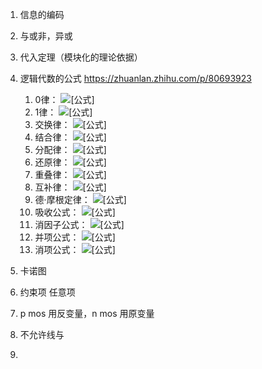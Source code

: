 1. 信息的编码
2. 与或非，异或
3. 代入定理（模块化的理论依据）
4. 逻辑代数的公式 https://zhuanlan.zhihu.com/p/80693923
   1. 0律： ![[公式]](https://www.zhihu.com/equation?tex=0%2BA%3DA%2C+%5Cspace+0%5Ccdot+A%3D0)
   2. 1律： ![[公式]](https://www.zhihu.com/equation?tex=1%2BA%3D1%2C+%5Cspace+1%5Ccdot+A%3DA)
   3. 交换律： ![[公式]](https://www.zhihu.com/equation?tex=A%2BB%3DB%2BA%2C%5Cspace+A%5Ccdot+B%3DB%5Ccdot+A)
   4. 结合律： ![[公式]](https://www.zhihu.com/equation?tex=A%2B%28B%2BC%29%3D%28A%2BB%29%2BC%2C%5Cspace+A%5Ccdot+%28BC%29%3D%28AB%29%5Ccdot+C)
   5. 分配律： ![[公式]](https://www.zhihu.com/equation?tex=A%28B%2BC%29%3DAB%2BAC%2C%5Cspace+A%2BBC%3D%28A%2BB%29%28A%2BC%29)
   6. 还原律： ![[公式]](https://www.zhihu.com/equation?tex=A%27%27%3DA)
   7. 重叠律： ![[公式]](https://www.zhihu.com/equation?tex=A%2BA%3DA%2C%5Cspace+A%5Ccdot+A%3DA)
   8. 互补律： ![[公式]](https://www.zhihu.com/equation?tex=A%2BA%27%3D1%2C%5Cspace+A%5Ccdot+A%27%3D0)
   9. 德·摩根定律： ![[公式]](https://www.zhihu.com/equation?tex=%28AB%29%27%3DA%27%2BB%27%2C%5Cspace+%28A%2BB%29%27%3DA%27B%27)
   10. 吸收公式： ![[公式]](https://www.zhihu.com/equation?tex=A%2BAB%3DA)
   11. 消因子公式： ![[公式]](https://www.zhihu.com/equation?tex=A%2BA%27B%3DA%2BB)
   12. 并项公式： ![[公式]](https://www.zhihu.com/equation?tex=AB%2BAB%27%3DA)
   13. 消项公式： ![[公式]](https://www.zhihu.com/equation?tex=AB%2BA'C%2BBC%3DAB%2BA'C)

5. 卡诺图
6. 约束项 任意项
7. p mos 用反变量，n mos 用原变量
8. 不允许线与
9. 